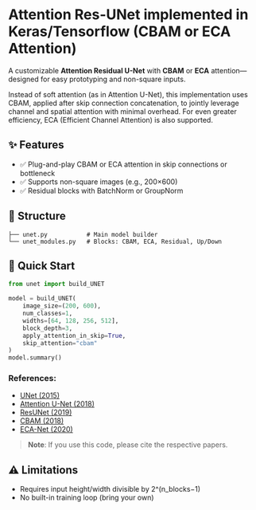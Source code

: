 # Attention Res-UNet implemented in Keras/Tensorflow (CBAM or ECA Attention)

A customizable **Attention Residual U-Net** with **CBAM** or **ECA** attention—designed for easy prototyping and non-square inputs. 

Instead of soft attention (as in Attention U-Net), this implementation uses CBAM, applied after skip connection concatenation, to jointly leverage channel and spatial attention with minimal overhead. For even greater efficiency, ECA (Efficient Channel Attention) is also supported.

## ✨ Features
- ✅ Plug-and-play CBAM or ECA attention in skip connections or bottleneck
- ✅ Supports non-square images (e.g., 200×600)  
- ✅ Residual blocks with BatchNorm or GroupNorm  

## 📁 Structure
```
├── unet.py           # Main model builder
└── unet_modules.py   # Blocks: CBAM, ECA, Residual, Up/Down
```

## 🚀 Quick Start

```python
from unet import build_UNET

model = build_UNET(
    image_size=(200, 600),
    num_classes=1,
    widths=[64, 128, 256, 512],
    block_depth=3,
    apply_attention_in_skip=True,
    skip_attention="cbam"
)
model.summary()
```

### References: 
- [UNet (2015)](https://arxiv.org/abs/1505.04597?spm=a2ty_o01.29997173.0.0.1987c921B61ggU&file=1505.04597)
- [Attention U-Net (2018)](https://arxiv.org/abs/1804.03999?spm=a2ty_o01.29997173.0.0.1987c921B61ggU&file=1804.03999)
- [ResUNet (2019)](https://arxiv.org/abs/1904.00592?spm=a2ty_o01.29997173.0.0.1987c921B61ggU&file=1904.00592)
- [CBAM (2018)](https://arxiv.org/abs/1807.06521?spm=a2ty_o01.29997173.0.0.1987c921B61ggU&file=1807.06521)
- [ECA-Net (2020)](https://arxiv.org/abs/1910.03151?spm=a2ty_o01.29997173.0.0.1987c921B61ggU&file=1910.03151)

>**Note**: If you use this code, please cite the respective papers. 
     
## ⚠️ Limitations 
- Requires input height/width divisible by 2^(n_blocks−1)  
- No built-in training loop (bring your own)
     

